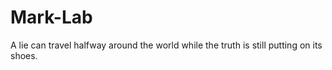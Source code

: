 # Mark-Lab
A lie can travel halfway around the world while the truth is still putting on its shoes.
